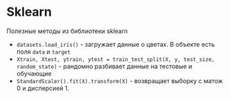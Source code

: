 # Sklearn

Полезные методы из библиотеки sklearn

* ``datasets.load_iris()`` - загружает данные о цветах. В объекте есть поля ``data`` и 
``target``
* ``Xtrain, Xtest, ytrain, ytest = train_test_split(X, y, test_size, random_state)`` - рандомно
разбивает данные на тестовые и обучающие
* ``StandardScaler().fit(X).transform(X)`` - возвращает выборку с матож 0 и дисперсией 1.